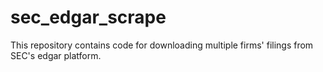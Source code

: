 # sec_edgar_scrape
This repository contains code for downloading multiple firms' filings from SEC's edgar platform.  
